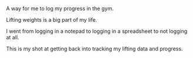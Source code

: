 A way for me to log my progress in the gym.

Lifting weights is a big part of my life. 

I went from logging in a notepad to logging in a spreadsheet to not logging at all.

This is my shot at getting back into tracking my lifting data and progress.

